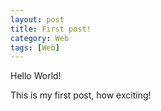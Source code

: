 ```yaml
---
layout: post
title: First post!
category: Web
tags: [Web]
---
```


Hello World!

This is my first post, how exciting!
